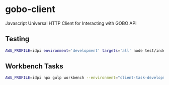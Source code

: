 # gobo-client
Javascript Universal HTTP Client for Interacting with GOBO API


## Testing

```bash
AWS_PROFILE=idpi environment='development' targets='all' node test/index.js
```

## Workbench Tasks

```bash
AWS_PROFILE=idpi npx gulp workbench --environment="client-task-development" --task=fanoutUpdateIdentity --platform=all
```